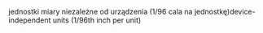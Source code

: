 <span data-ttu-id="5e49c-101">jednostki miary niezależne od urządzenia (1/96 cala na jednostkę)</span><span class="sxs-lookup"><span data-stu-id="5e49c-101">device-independent units (1/96th inch per unit)</span></span>